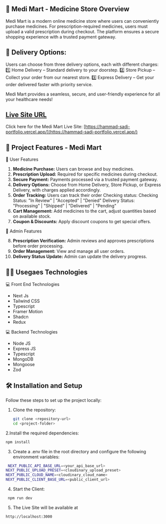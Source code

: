 
## 🏥 Medi Mart - Medicine Store Overview

Medi Mart is a modern online medicine store where users can conveniently purchase medicines. For prescription-required medicines, users must upload a valid prescription during checkout. The platform ensures a secure shopping experience with a trusted payment gateway.

## 🚛 Delivery Options:
Users can choose from three delivery options, each with different charges:
1️⃣ Home Delivery – Standard delivery to your doorstep.
2️⃣ Store Pickup – Collect your order from our nearest store.
3️⃣ Express Delivery – Get your order delivered faster with priority service.

Medi Mart provides a seamless, secure, and user-friendly experience for all your healthcare needs!

## [ Live Site URL](https://hammad-sadi-portfolio.vercel.app)

Click here for the Medi Mart Live Site: [https://hammad-sadi-portfolio.vercel.app/](https://hammad-sadi-portfolio.vercel.app/)


## 🚀 Project Features - Medi Mart

👥 User Features

1. **Medicine Purchase:** Users can browse and buy medicines.
2. **Prescription Upload:** Required for specific medicines during checkout.
3. **Secure Payment:** Payments processed via a trusted payment gateway.
4. **Delivery Options:** Choose from Home Delivery, Store Pickup, or Express Delivery, with charges applied accordingly.
5. **Order Tracking:** Users can track their order Checking status:
 Checking Status: "In Review" | "Accepted" | "Denied"
 Delivery Status: "Processing" | "Shipped" | "Delivered" | "Pending"
6. **Cart Management:** Add medicines to the cart, adjust quantities based on available stock.
7. **Coupon & Discounts:** Apply discount coupons to get special offers.

👤 Admin Features

8. **Prescription Verification:** Admin reviews and approves prescriptions before order processing.
9. **Order Management:** View and manage all user orders.
10. **Delivery Status Update:** Admin can update the delivery progress.


## 🧑‍💻 Usegaes Technologies

💻 Front End Technologies
- Next Js
- Tailwind CSS
- Typescript
- Framer Motion
- Shadcn
- Redux

💻 Backend Technologies
- Node JS
- Express JS
- Typescript
- MongoDB
- Mongoose
- Zod

## 🛠️ Installation and Setup

Follow these steps to set up the project locally:

1. Clone the repository:

   ```bash
   git clone <repository-url>
   cd <project-folder>
   ```

2.Install the required dependencies:

```bash
npm install
```

3. Create a .env file in the root directory and configure the following environment variables:

```bash
 NEXT_PUBLIC_API_BASE_URL=<your_api_base_url>
NEXT_PUBLIC_UPLOAD_PRESET=<cloudinary_upload_preset>
NEXT_PUBLIC_CLOUD_NAME=<cloudinary_cloud_name>
NEXT_PUBLIC_CLIENT_BASE_URL=<public_client_url>
```


4. Start the Client:

```bash
 npm run dev
```

5. The Live Site will be available at

```bash
http://localhost:3000
```


